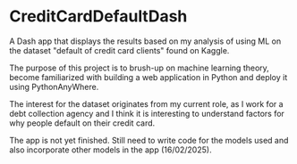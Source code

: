 # CreditCardDefaultDash
A Dash app that displays the results based on my analysis of using ML on the dataset "default of credit card clients" found on Kaggle. 

The purpose of this project is to brush-up on machine learning theory, become familiarized with building a web application in Python and deploy it using PythonAnyWhere.

The interest for the dataset originates from my current role, as I work for a debt collection agency and I think it is interesting to understand factors for why people default on their credit card. 

The app is not yet finished. Still need to write code for the models used and also incorporate other models in the app (16/02/2025).
